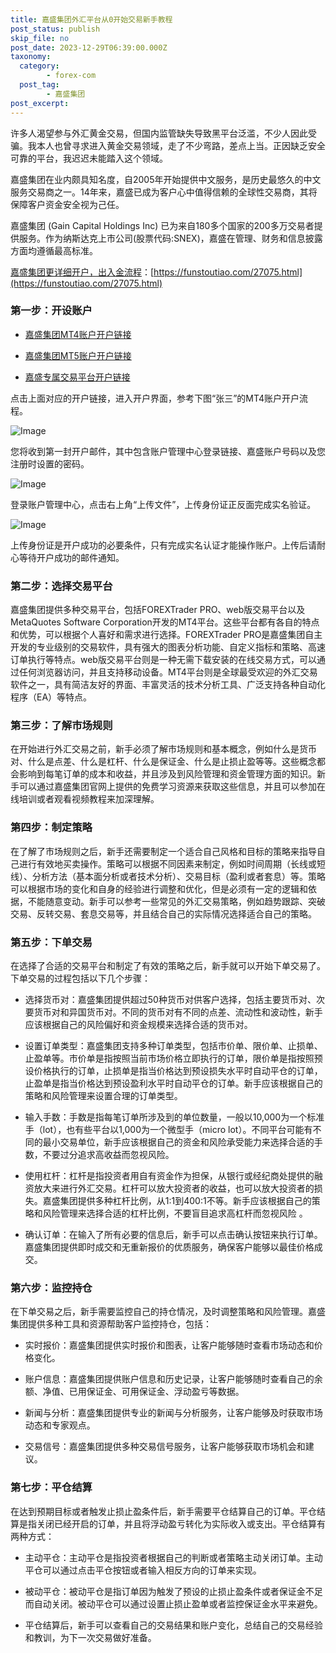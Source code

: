 ```yaml
---
title: 嘉盛集团外汇平台从0开始交易新手教程
post_status: publish
skip_file: no
post_date: 2023-12-29T06:39:00.000Z
taxonomy:
  category:
        - forex-com
  post_tag:
        - 嘉盛集团
post_excerpt: 
---
```

许多人渴望参与外汇黄金交易，但国内监管缺失导致黑平台泛滥，不少人因此受骗。我本人也曾寻求进入黄金交易领域，走了不少弯路，差点上当。正因缺乏安全可靠的平台，我迟迟未能踏入这个领域。

嘉盛集团在业内颇具知名度，自2005年开始提供中文服务，是历史最悠久的中文服务交易商之一。14年来，嘉盛已成为客户心中值得信赖的全球性交易商，其将保障客户资金安全视为己任。

嘉盛集团 (Gain Capital Holdings Inc) 已为来自180多个国家的200多万交易者提供服务。作为纳斯达克上市公司(股票代码:SNEX)，嘉盛在管理、财务和信息披露方面均遵循最高标准。

[嘉盛集团更详细开户，出入金流程](https://funstoutiao.com/27075.html)：[https://funstoutiao.com/27075.html](https://funstoutiao.com/27075.html)

### 第一步：开设账户

* [嘉盛集团MT4账户开户链接](https://s.ssgg.net/jsmt4)

* [嘉盛集团MT5账户开户链接](https://s.ssgg.net/jsmt5)

* [嘉盛专属交易平台开户链接](https://s.ssgg.net/js)

点击上面对应的开户链接，进入开户界面，参考下图“张三”的MT4账户开户流程。

![Image](https://prod-files-secure.s3.us-west-2.amazonaws.com/39ed1227-6d7d-4570-be36-9ccd4a2c4241/7a167aea-686b-400d-af59-4e18eb607a40/640.png?X-Amz-Algorithm=AWS4-HMAC-SHA256&X-Amz-Content-Sha256=UNSIGNED-PAYLOAD&X-Amz-Credential=ASIAZI2LB4666U2QM2AC%2F20250728%2Fus-west-2%2Fs3%2Faws4_request&X-Amz-Date=20250728T101308Z&X-Amz-Expires=3600&X-Amz-Security-Token=IQoJb3JpZ2luX2VjEGEaCXVzLXdlc3QtMiJIMEYCIQCDWChvpFkwiaWxTZlW9AvaDzdEF8P8XrXBb8g2PDCb3gIhAJ3bs867nPc7VPDzhhiDZe%2BAU7HNqnxfAwTZYkiWXKleKogECIr%2F%2F%2F%2F%2F%2F%2F%2F%2F%2FwEQABoMNjM3NDIzMTgzODA1Igw5lK%2B6Qp%2BXEnw8%2FL4q3APfvTuuC1v1f8HK4NGNRV0gjXkzWMdWDNEARXApUJbi90BaUdYhF2YRmZS3YGr0vf1ytJ1PhUC6nyZZgvZSXGPbAg2pZ2U5FHs%2BFOcDub%2FuuyaKb9HZusiVrUqbTUO4uExGkInOmFf4Irtqpgr1Cyw%2BcElCRx2Ua2MRcMiuCiAEqjCRDIGDxLswWs9vSlMbOeg5rVhjQpPLpb9G%2FKfYX%2F023KODpKEcDBefoAabZy5VOhsbyBA1K9zw1Gz%2Fkd8T9erL8OlziwPIUrzKA5VZItEj8hNtGuSBqd5x3173Q3AHPKku%2B7%2Btw8fcdnj4LJAwWTSVNmhevu2aJkSbUX3%2FmyrmD8kgj2CDFeim9S0F%2B5IN4htN4XWXU23VrjD%2Ft8OdEaNYXyokPGvnLgZm%2FADqTvdPtQQrSNt0sG6K8COF3cvjAtA%2BW3%2FiSRRC2Mq1cfkvYm9NK3%2F9yb%2BYu6nHKwXtVcEwT9hEzz3Si3kgJlrv8kp8Qn8w3%2FScKCQXP6Tx53GbtLZsXGrURlpkFPNVnjddqEtUQVXti%2BQcCzXUR3kdSBU0TKbTw%2FoFLN8g%2B3ln1loO4SIL%2BLrXe5obQ6MXbxwdgtHVHIhpllLEvV8TDYVYYx6DNS2mZK9yf9XpGvzYSzDS8pzEBjqkAe8%2B8mtrod8pnz11KYuMxBqRHpRqXLQkFTwWfcuhS%2BbzWPmgHeQTJ06L6zO7UmkbKL%2FkSpTHhXo85tBLmdQX7hVJtlb4FEzRRJYk41N9rJafdEsVtBXGj8psJ1dbqn16BdCZxJS7U%2BkvU9r5nuFmfLHOv1CgdarhXt%2Fs7zt9maQQ%2BQRQGj7q1kgt4iuHleaCCosYDAKPEG0GhvqXFYY3O9h7SpWV&X-Amz-Signature=ebffe20f80f8cbca0124768459c71965fb02d7fbfe00affb107cd64f18b9fbc2&X-Amz-SignedHeaders=host&x-amz-checksum-mode=ENABLED&x-id=GetObject)

您将收到第一封开户邮件，其中包含账户管理中心登录链接、嘉盛账户号码以及您注册时设置的密码。

![Image](https://prod-files-secure.s3.us-west-2.amazonaws.com/39ed1227-6d7d-4570-be36-9ccd4a2c4241/eaa1c6b3-2877-4284-a0e1-530e222c27fb/image.png?X-Amz-Algorithm=AWS4-HMAC-SHA256&X-Amz-Content-Sha256=UNSIGNED-PAYLOAD&X-Amz-Credential=ASIAZI2LB4666U2QM2AC%2F20250728%2Fus-west-2%2Fs3%2Faws4_request&X-Amz-Date=20250728T101308Z&X-Amz-Expires=3600&X-Amz-Security-Token=IQoJb3JpZ2luX2VjEGEaCXVzLXdlc3QtMiJIMEYCIQCDWChvpFkwiaWxTZlW9AvaDzdEF8P8XrXBb8g2PDCb3gIhAJ3bs867nPc7VPDzhhiDZe%2BAU7HNqnxfAwTZYkiWXKleKogECIr%2F%2F%2F%2F%2F%2F%2F%2F%2F%2FwEQABoMNjM3NDIzMTgzODA1Igw5lK%2B6Qp%2BXEnw8%2FL4q3APfvTuuC1v1f8HK4NGNRV0gjXkzWMdWDNEARXApUJbi90BaUdYhF2YRmZS3YGr0vf1ytJ1PhUC6nyZZgvZSXGPbAg2pZ2U5FHs%2BFOcDub%2FuuyaKb9HZusiVrUqbTUO4uExGkInOmFf4Irtqpgr1Cyw%2BcElCRx2Ua2MRcMiuCiAEqjCRDIGDxLswWs9vSlMbOeg5rVhjQpPLpb9G%2FKfYX%2F023KODpKEcDBefoAabZy5VOhsbyBA1K9zw1Gz%2Fkd8T9erL8OlziwPIUrzKA5VZItEj8hNtGuSBqd5x3173Q3AHPKku%2B7%2Btw8fcdnj4LJAwWTSVNmhevu2aJkSbUX3%2FmyrmD8kgj2CDFeim9S0F%2B5IN4htN4XWXU23VrjD%2Ft8OdEaNYXyokPGvnLgZm%2FADqTvdPtQQrSNt0sG6K8COF3cvjAtA%2BW3%2FiSRRC2Mq1cfkvYm9NK3%2F9yb%2BYu6nHKwXtVcEwT9hEzz3Si3kgJlrv8kp8Qn8w3%2FScKCQXP6Tx53GbtLZsXGrURlpkFPNVnjddqEtUQVXti%2BQcCzXUR3kdSBU0TKbTw%2FoFLN8g%2B3ln1loO4SIL%2BLrXe5obQ6MXbxwdgtHVHIhpllLEvV8TDYVYYx6DNS2mZK9yf9XpGvzYSzDS8pzEBjqkAe8%2B8mtrod8pnz11KYuMxBqRHpRqXLQkFTwWfcuhS%2BbzWPmgHeQTJ06L6zO7UmkbKL%2FkSpTHhXo85tBLmdQX7hVJtlb4FEzRRJYk41N9rJafdEsVtBXGj8psJ1dbqn16BdCZxJS7U%2BkvU9r5nuFmfLHOv1CgdarhXt%2Fs7zt9maQQ%2BQRQGj7q1kgt4iuHleaCCosYDAKPEG0GhvqXFYY3O9h7SpWV&X-Amz-Signature=ab40f03a6bd2399050ae72050ac3111e46da6fc6a4455f6de0517b276d3f6c41&X-Amz-SignedHeaders=host&x-amz-checksum-mode=ENABLED&x-id=GetObject)

登录账户管理中心，点击右上角“上传文件”，上传身份证正反面完成实名验证。

![Image](https://prod-files-secure.s3.us-west-2.amazonaws.com/39ed1227-6d7d-4570-be36-9ccd4a2c4241/54090639-09fc-46b4-a135-e0289f707147/image.png?X-Amz-Algorithm=AWS4-HMAC-SHA256&X-Amz-Content-Sha256=UNSIGNED-PAYLOAD&X-Amz-Credential=ASIAZI2LB4666U2QM2AC%2F20250728%2Fus-west-2%2Fs3%2Faws4_request&X-Amz-Date=20250728T101308Z&X-Amz-Expires=3600&X-Amz-Security-Token=IQoJb3JpZ2luX2VjEGEaCXVzLXdlc3QtMiJIMEYCIQCDWChvpFkwiaWxTZlW9AvaDzdEF8P8XrXBb8g2PDCb3gIhAJ3bs867nPc7VPDzhhiDZe%2BAU7HNqnxfAwTZYkiWXKleKogECIr%2F%2F%2F%2F%2F%2F%2F%2F%2F%2FwEQABoMNjM3NDIzMTgzODA1Igw5lK%2B6Qp%2BXEnw8%2FL4q3APfvTuuC1v1f8HK4NGNRV0gjXkzWMdWDNEARXApUJbi90BaUdYhF2YRmZS3YGr0vf1ytJ1PhUC6nyZZgvZSXGPbAg2pZ2U5FHs%2BFOcDub%2FuuyaKb9HZusiVrUqbTUO4uExGkInOmFf4Irtqpgr1Cyw%2BcElCRx2Ua2MRcMiuCiAEqjCRDIGDxLswWs9vSlMbOeg5rVhjQpPLpb9G%2FKfYX%2F023KODpKEcDBefoAabZy5VOhsbyBA1K9zw1Gz%2Fkd8T9erL8OlziwPIUrzKA5VZItEj8hNtGuSBqd5x3173Q3AHPKku%2B7%2Btw8fcdnj4LJAwWTSVNmhevu2aJkSbUX3%2FmyrmD8kgj2CDFeim9S0F%2B5IN4htN4XWXU23VrjD%2Ft8OdEaNYXyokPGvnLgZm%2FADqTvdPtQQrSNt0sG6K8COF3cvjAtA%2BW3%2FiSRRC2Mq1cfkvYm9NK3%2F9yb%2BYu6nHKwXtVcEwT9hEzz3Si3kgJlrv8kp8Qn8w3%2FScKCQXP6Tx53GbtLZsXGrURlpkFPNVnjddqEtUQVXti%2BQcCzXUR3kdSBU0TKbTw%2FoFLN8g%2B3ln1loO4SIL%2BLrXe5obQ6MXbxwdgtHVHIhpllLEvV8TDYVYYx6DNS2mZK9yf9XpGvzYSzDS8pzEBjqkAe8%2B8mtrod8pnz11KYuMxBqRHpRqXLQkFTwWfcuhS%2BbzWPmgHeQTJ06L6zO7UmkbKL%2FkSpTHhXo85tBLmdQX7hVJtlb4FEzRRJYk41N9rJafdEsVtBXGj8psJ1dbqn16BdCZxJS7U%2BkvU9r5nuFmfLHOv1CgdarhXt%2Fs7zt9maQQ%2BQRQGj7q1kgt4iuHleaCCosYDAKPEG0GhvqXFYY3O9h7SpWV&X-Amz-Signature=dca5630457724e75aa8726dcb2a11ab06b793e593316c9e34bfa2b006e69a646&X-Amz-SignedHeaders=host&x-amz-checksum-mode=ENABLED&x-id=GetObject)

上传身份证是开户成功的必要条件，只有完成实名认证才能操作账户。上传后请耐心等待开户成功的邮件通知。

### 第二步：选择交易平台

嘉盛集团提供多种交易平台，包括FOREXTrader PRO、web版交易平台以及MetaQuotes Software Corporation开发的MT4平台。这些平台都有各自的特点和优势，可以根据个人喜好和需求进行选择。FOREXTrader PRO是嘉盛集团自主开发的专业级别的交易软件，具有强大的图表分析功能、自定义指标和策略、高速订单执行等特点。web版交易平台则是一种无需下载安装的在线交易方式，可以通过任何浏览器访问，并且支持移动设备。MT4平台则是全球最受欢迎的外汇交易软件之一，具有简洁友好的界面、丰富灵活的技术分析工具、广泛支持各种自动化程序（EA）等特点。

### 第三步：了解市场规则

在开始进行外汇交易之前，新手必须了解市场规则和基本概念，例如什么是货币对、什么是点差、什么是杠杆、什么是保证金、什么是止损止盈等等。这些概念都会影响到每笔订单的成本和收益，并且涉及到风险管理和资金管理方面的知识。新手可以通过嘉盛集团官网上提供的免费学习资源来获取这些信息，并且可以参加在线培训或者观看视频教程来加深理解。

### 第四步：制定策略

在了解了市场规则之后，新手还需要制定一个适合自己风格和目标的策略来指导自己进行有效地买卖操作。策略可以根据不同因素来制定，例如时间周期（长线或短线）、分析方法（基本面分析或者技术分析）、交易目标（盈利或者套息）等。策略可以根据市场的变化和自身的经验进行调整和优化，但是必须有一定的逻辑和依据，不能随意变动。新手可以参考一些常见的外汇交易策略，例如趋势跟踪、突破交易、反转交易、套息交易等，并且结合自己的实际情况选择适合自己的策略。

### 第五步：下单交易

在选择了合适的交易平台和制定了有效的策略之后，新手就可以开始下单交易了。下单交易的过程包括以下几个步骤：

* 选择货币对：嘉盛集团提供超过50种货币对供客户选择，包括主要货币对、次要货币对和异国货币对。不同的货币对有不同的点差、流动性和波动性，新手应该根据自己的风险偏好和资金规模来选择合适的货币对。

* 设置订单类型：嘉盛集团支持多种订单类型，包括市价单、限价单、止损单、止盈单等。市价单是指按照当前市场价格立即执行的订单，限价单是指按照预设价格执行的订单，止损单是指当价格达到预设损失水平时自动平仓的订单，止盈单是指当价格达到预设盈利水平时自动平仓的订单。新手应该根据自己的策略和风险管理来设置合理的订单类型。

* 输入手数：手数是指每笔订单所涉及到的单位数量，一般以10,000为一个标准手（lot），也有些平台以1,000为一个微型手（micro lot）。不同平台可能有不同的最小交易单位，新手应该根据自己的资金和风险承受能力来选择合适的手数，不要过分追求高收益而忽视风险。

* 使用杠杆：杠杆是指投资者用自有资金作为担保，从银行或经纪商处提供的融资放大来进行外汇交易。杠杆可以放大投资者的收益，也可以放大投资者的损失。嘉盛集团提供多种杠杆比例，从1:1到400:1不等。新手应该根据自己的策略和风险管理来选择合适的杠杆比例，不要盲目追求高杠杆而忽视风险 。

* 确认订单：在输入了所有必要的信息后，新手可以点击确认按钮来执行订单。嘉盛集团提供即时成交和无重新报价的优质服务，确保客户能够以最佳价格成交。

### 第六步：监控持仓

在下单交易之后，新手需要监控自己的持仓情况，及时调整策略和风险管理。嘉盛集团提供多种工具和资源帮助客户监控持仓，包括：

* 实时报价：嘉盛集团提供实时报价和图表，让客户能够随时查看市场动态和价格变化。

* 账户信息：嘉盛集团提供账户信息和历史记录，让客户能够随时查看自己的余额、净值、已用保证金、可用保证金、浮动盈亏等数据。

* 新闻与分析：嘉盛集团提供专业的新闻与分析服务，让客户能够及时获取市场动态和专家观点。

* 交易信号：嘉盛集团提供多种交易信号服务，让客户能够获取市场机会和建议。

### 第七步：平仓结算

在达到预期目标或者触发止损止盈条件后，新手需要平仓结算自己的订单。平仓结算是指关闭已经开启的订单，并且将浮动盈亏转化为实际收入或支出。平仓结算有两种方式：

* 主动平仓：主动平仓是指投资者根据自己的判断或者策略主动关闭订单。主动平仓可以通过点击平仓按钮或者输入相反方向的订单来实现。

* 被动平仓：被动平仓是指订单因为触发了预设的止损止盈条件或者保证金不足而自动关闭。被动平仓可以通过设置止损止盈单或者监控保证金水平来避免。

* 平仓结算后，新手可以查看自己的交易结果和账户变化，总结自己的交易经验和教训，为下一次交易做好准备。